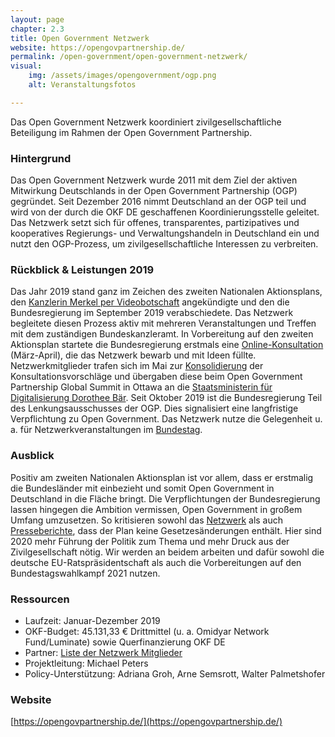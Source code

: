 ```yaml
---
layout: page
chapter: 2.3
title: Open Government Netzwerk
website: https://opengovpartnership.de/
permalink: /open-government/open-government-netzwerk/
visual:
    img: /assets/images/opengovernment/ogp.png
    alt: Veranstaltungsfotos

---
```


Das Open Government Netzwerk koordiniert zivilgesellschaftliche Beteiligung im Rahmen der Open Government Partnership.

### Hintergrund

Das Open Government Netzwerk wurde 2011 mit dem Ziel der aktiven Mitwirkung Deutschlands in der Open Government Partnership (OGP) gegründet. Seit Dezember 2016 nimmt Deutschland an der OGP teil und wird von der durch die OKF DE geschaffenen Koordinierungsstelle geleitet. Das Netzwerk setzt sich für offenes, transparentes, partizipatives und kooperatives Regierungs- und Verwaltungshandeln in Deutschland ein und nutzt den OGP-Prozess, um zivilgesellschaftliche Interessen zu verbreiten.

### Rückblick & Leistungen 2019

Das Jahr 2019 stand ganz im Zeichen des zweiten Nationalen Aktionsplans, den [Kanzlerin Merkel per Videobotschaft](https://www.youtube.com/watch?v=WHivfTYL2SU&t=6s) angekündigte und den die Bundesregierung im September 2019 verabschiedete. Das Netzwerk begleitete diesen Prozess aktiv mit mehreren Veranstaltungen und Treffen mit dem zuständigen Bundeskanzleramt. In Vorbereitung auf den zweiten Aktionsplan startete die Bundesregierung erstmals eine [Online-Konsultation](https://opengovpartnership.de/start-online-konsultation-zum-2-nationalen-aktionsplan-open-government/) (März-April), die das Netzwerk bewarb und mit Ideen füllte. Netzwerkmitglieder trafen sich im Mai zur [Konsolidierung](https://opengovpartnership.de/redaktions-sprint-ogp-prozess/) der Konsultationsvorschläge und übergaben diese beim Open Government Partnership Global Summit in Ottawa an die 
[Staatsministerin für Digitalisierung Dorothee Bär](https://twitter.com/OpenGovGermany/status/1133858468174225409). Seit Oktober 2019 ist die Bundesregierung Teil des Lenkungsausschusses der OGP. Dies signalisiert eine langfristige Verpflichtung zu Open Government. Das Netzwerk nutze die Gelegenheit u. a. für Netzwerkveranstaltungen im [Bundestag](https://twitter.com/okfde/status/1184488056012845057).

### Ausblick

Positiv am zweiten Nationalen Aktionsplan ist vor allem, dass er erstmalig die Bundesländer mit einbezieht und somit Open Government in Deutschland in die Fläche bringt. Die Verpflichtungen der Bundesregierung lassen hingegen die Ambition vermissen, Open Government in großem Umfang umzusetzen. So kritisieren sowohl das [Netzwerk](https://opengovpartnership.de/zweiter-nationale-aktionsplan/) als auch [Presseberichte](https://www.sueddeutsche.de/digital/open-government-bundesregierung-transparenz-1.4586224), dass der Plan keine Gesetzesänderungen enthält. Hier sind 2020 mehr Führung der Politik zum Thema und mehr Druck aus der Zivilgesellschaft nötig. Wir werden an beidem arbeiten und dafür sowohl die deutsche EU-Ratspräsidentschaft als auch die Vorbereitungen auf den Bundestagswahlkampf 2021 nutzen. 

### Ressourcen

* Laufzeit: Januar-Dezember 2019
* OKF-Budget: 45.131,33 € Drittmittel (u. a. Omidyar Network Fund/Luminate) sowie Querfinanzierung OKF DE
* Partner: [Liste der Netzwerk Mitglieder](https://opengovpartnership.de/netzwerk/)
* Projektleitung: Michael Peters
* Policy-Unterstützung: Adriana Groh, Arne Semsrott, Walter Palmetshofer


### Website

[https://opengovpartnership.de/](https://opengovpartnership.de/)
